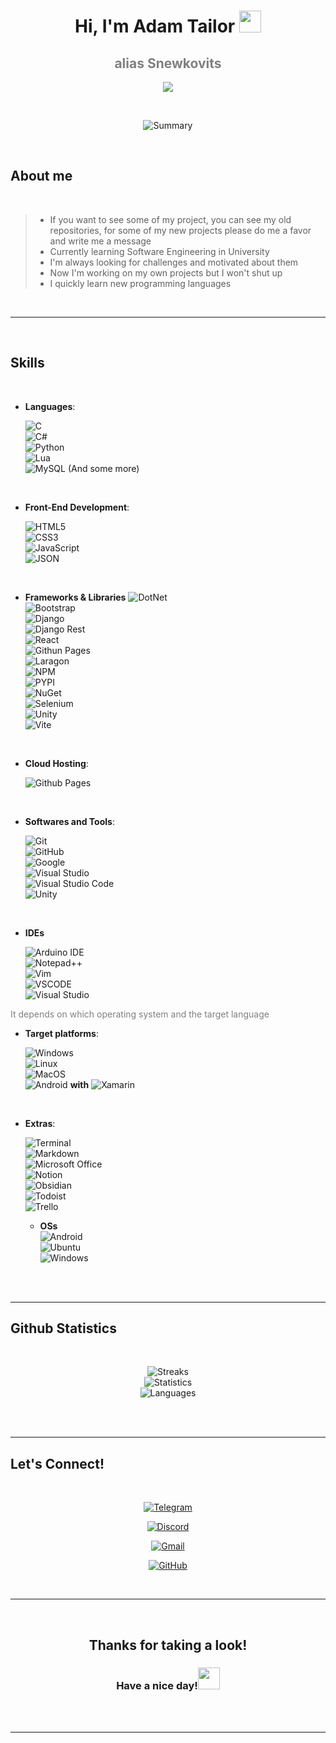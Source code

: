 <h1 align="center"><b>Hi, I'm Adam Tailor</b> <img src="https://media.giphy.com/media/hvRJCLFzcasrR4ia7z/giphy.gif" width="35"></h1>
<h2 align="center" style="color: gray">alias <b>Snewkovits</b> </h2>

<p align="center">
  <a href="https://github.com/DenverCoder1/readme-typing-svg"><img src="https://readme-typing-svg.herokuapp.com?font=Time+New+Roman&color=cyan&size=25&center=true&vCenter=true&width=600&height=100&lines=I'm+glad+to+see+you+there...;++;Software+Engineering+Student,;Active+Learner/Researcher,;Love+to+learn+new+stuffs..<3"></a>
</p>


<br>

<div align="center">

![Summary](https://github-profile-summary-cards.vercel.app/api/cards/profile-details?username=Snewkovits&theme=github_dark)
	
</div>

<br>

<h2><b>About me</b></h2>


<br>


> - If you want to see some of my project, you can see my old repositories, for some of my new projects please do me a favor and write me a message
> - Currently learning Software Engineering in University
> - I'm always looking for challenges and motivated about them
> - Now I'm working on my own projects but I won't shut up
> - I quickly learn new programming languages

<br>

---

<br>

<h2><b> Skills</b></h2>
<br>

<p align="center">

- **Languages**:
    
    ![C](https://img.shields.io/badge/C%20-%232370ED.svg?style=for-the-badge&logo=c&logoColor=white)<br>
    ![C#](https://img.shields.io/badge/C%23-239120?style=for-the-badge&logo=c-sharp&logoColor=white)<br>
    ![Python](https://img.shields.io/badge/Python%20-%2314354C.svg?style=for-the-badge&logo=python&logoColor=white)<br>
    ![Lua](https://img.shields.io/badge/Lua-2C2D72?style=for-the-badge&logo=lua&logoColor=white)<br>
    ![MySQL](https://img.shields.io/badge/MySQL-00000F?style=for-the-badge&logo=mysql&logoColor=white)
  (And some more)

<br>   
    
- **Front-End Development**:

   ![HTML5](https://img.shields.io/badge/HTML5%20-%23E34F26.svg?style=for-the-badge&logo=html5&logoColor=white)<br>
   ![CSS3](https://img.shields.io/badge/CSS%20-%231572B6.svg?style=for-the-badge&logo=css3&logoColor=white)<br>
   ![JavaScript](https://img.shields.io/badge/JavaScript%20-%23F7DF1E.svg?style=for-the-badge&logo=javascript&logoColor=black)<br>
   ![JSON](https://img.shields.io/badge/json-5E5C5C?style=for-the-badge&logo=json&logoColor=white)

<br>

- **Frameworks & Libraries**
    ![DotNet](https://img.shields.io/badge/.NET-5C2D91?style=for-the-badge&logo=.net&logoColor=white)<br>
   ![Bootstrap](https://img.shields.io/badge/Bootstrap-563D7C?style=for-the-badge&logo=bootstrap&logoColor=white)<br>
    ![Django](https://img.shields.io/badge/Django-092E20?style=for-the-badge&logo=django&logoColor=green)<br>
    ![Django Rest](https://img.shields.io/badge/django%20rest-ff1709?style=for-the-badge&logo=django&logoColor=white)<br>
    ![React](https://img.shields.io/badge/React-20232A?style=for-the-badge&logo=react&logoColor=61DAFB)<br>
    ![Githun Pages](https://img.shields.io/badge/GitHub%20Pages-222222?style=for-the-badge&logo=GitHub%20Pages&logoColor=white)<br>
    ![Laragon](https://img.shields.io/badge/Laragon-0E83CD?style=for-the-badge&logo=Laragon&logoColor=white)<br>
    ![NPM](https://img.shields.io/badge/npm-CB3837?style=for-the-badge&logo=npm&logoColor=white)<br>
    ![PYPI](https://img.shields.io/badge/pypi-3775A9?style=for-the-badge&logo=pypi&logoColor=white)<br>
    ![NuGet](https://img.shields.io/badge/NuGet-004880?style=for-the-badge&logo=nuget&logoColor=white)<br>
    ![Selenium](https://img.shields.io/badge/Selenium-43B02A?style=for-the-badge&logo=Selenium&logoColor=white)<br>
    ![Unity](https://img.shields.io/badge/Unity-100000?style=for-the-badge&logo=unity&logoColor=white)<br>
    ![Vite](https://img.shields.io/badge/Vite-B73BFE?style=for-the-badge&logo=vite&logoColor=FFD62E)<br>




<br>

- **Cloud Hosting**:

    ![Github Pages](https://img.shields.io/badge/GitHub%20Pages-%23327FC7.svg?style=for-the-badge&logo=github&logoColor=white)
    
<br>

- **Softwares and Tools**:

    ![Git](https://img.shields.io/badge/git-%23F05033.svg?style=for-the-badge&logo=git&logoColor=white)<br>
    ![GitHub](https://img.shields.io/badge/github-%23121011.svg?style=for-the-badge&logo=github&logoColor=white)<br>
    ![Google](https://img.shields.io/badge/google-%234285F4.svg?style=for-the-badge&logo=google&logoColor=white)<br>
    ![Visual Studio](https://img.shields.io/badge/Visual_Studio-5C2D91?style=for-the-badge&logo=visual%20studio&logoColor=white)<br>
    ![Visual Studio Code](https://img.shields.io/badge/Visual%20Studio%20Code-0078d7.svg?style=for-the-badge&logo=visual-studio-code&logoColor=white)<br>
    ![Unity](https://img.shields.io/badge/Unity-100000?style=for-the-badge&logo=unity&logoColor=white)

<br>

- **IDEs**

    ![Arduino IDE](https://img.shields.io/badge/Arduino_IDE-00979D?style=for-the-badge&logo=arduino&logoColor=white)<br>
    ![Notepad++](https://img.shields.io/badge/Notepad++-90E59A.svg?style=for-the-badge&logo=notepad%2B%2B&logoColor=black)<br>
    ![Vim](https://img.shields.io/badge/VIM-%2311AB00.svg?&style=for-the-badge&logo=vim&logoColor=white)<br>
    ![VSCODE](https://img.shields.io/badge/VSCode-0078D4?style=for-the-badge&logo=visual%20studio%20code&logoColor=white)<br>
    ![Visual Studio](https://img.shields.io/badge/Visual_Studio-5C2D91?style=for-the-badge&logo=visual%20studio&logoColor=white)<br>
<span style="color: gray">
It depends on which operating system and the target language
</span>
<br>

- **Target platforms**:

    ![Windows](https://img.shields.io/badge/Windows-0078D6?style=for-the-badge&logo=windows&logoColor=white)<br>
    ![Linux](https://img.shields.io/badge/Linux-FCC624?style=for-the-badge&logo=linux&logoColor=black)<br>
    ![MacOS](https://img.shields.io/badge/mac%20os-000000?style=for-the-badge&logo=apple&logoColor=white) <br>
    ![Android](https://img.shields.io/badge/Android-3DDC84?style=for-the-badge&logo=android&logoColor=white) **with** ![Xamarin](https://img.shields.io/badge/Xamarin-3498DB?style=for-the-badge&logo=xamarin&logoColor=white)

<br>

- **Extras**:

    ![Terminal](https://img.shields.io/badge/Terminal-%23054020?style=for-the-badge&logo=gnu-bash&logoColor=white)<br>
    ![Markdown](https://img.shields.io/badge/markdown-%23000000.svg?style=for-the-badge&logo=markdown&logoColor=white)<br>
    ![Microsoft Office](https://img.shields.io/badge/Microsoft_Office-D83B01?style=for-the-badge&logo=microsoft-office&logoColor=white)<br>
    ![Notion](https://img.shields.io/badge/Notion-000000?style=for-the-badge&logo=notion&logoColor=white)<br>
    ![Obsidian](https://img.shields.io/badge/Obsidian-483699?style=for-the-badge&logo=Obsidian&logoColor=white)<br>
    ![Todoist](https://img.shields.io/badge/Todoist-E44332?style=for-the-badge&logo=todoist&logoColor=white)<br>
    ![Trello](https://img.shields.io/badge/Trello-0052CC?style=for-the-badge&logo=trello&logoColor=white)<br>
    - **OSs**<br>
        ![Android](https://img.shields.io/badge/Android-3DDC84?style=for-the-badge&logo=android&logoColor=white)<br>
        ![Ubuntu](https://img.shields.io/badge/Ubuntu-E95420?style=for-the-badge&logo=ubuntu&logoColor=white)<br>
        ![Windows](https://img.shields.io/badge/Windows-0078D6?style=for-the-badge&logo=windows&logoColor=white)<br>



</p>

<br>
<br>

---

<h2><b> Github Statistics</b></h2>

<br>

<div align="center">

![Streaks](https://github-readme-streak-stats.herokuapp.com/?user=Snewkovits&theme=github_dark)<br>
![Statistics](https://github-readme-stats.vercel.app/api?username=Snewkovits&theme=github_dark)<br>
![Languages](https://github-readme-stats.vercel.app/api/top-langs/?username=Snewkovits&theme=github_dark)<br>
	
</div>

<br><br>

-----


<h2><b> Let's Connect!</b></h2>

<br>
<div align='center'>

	
<a href="https://t.me/snewkovits">
	
![Telegram](https://img.shields.io/badge/Telegram-2CA5E0?style=for-the-badge&logo=telegram&logoColor=white)
	
</a>
	
<a href="https://discordapp.com/users/313752666977337345">

![Discord](https://img.shields.io/badge/Discord-7289DA?style=for-the-badge&logo=discord&logoColor=white)

</a>
	
<a href="mailto:adam.szabo.915@gmail.com">

![Gmail](https://img.shields.io/badge/Gmail-D14836?style=for-the-badge&logo=gmail&logoColor=white)
	
</a>

<a href="https://github.com/Snewkovits">
	
![GitHub](https://img.shields.io/badge/github-%23121011.svg?style=for-the-badge&logo=github&logoColor=white)
	
</a>
	
	
</div>

<br>

---
<br>

<div align='center'>

## Thanks for taking a look!
### Have a nice day!<img src="https://media.giphy.com/media/hvRJCLFzcasrR4ia7z/giphy.gif" width="35">

</div>
<br>
<br>

---
